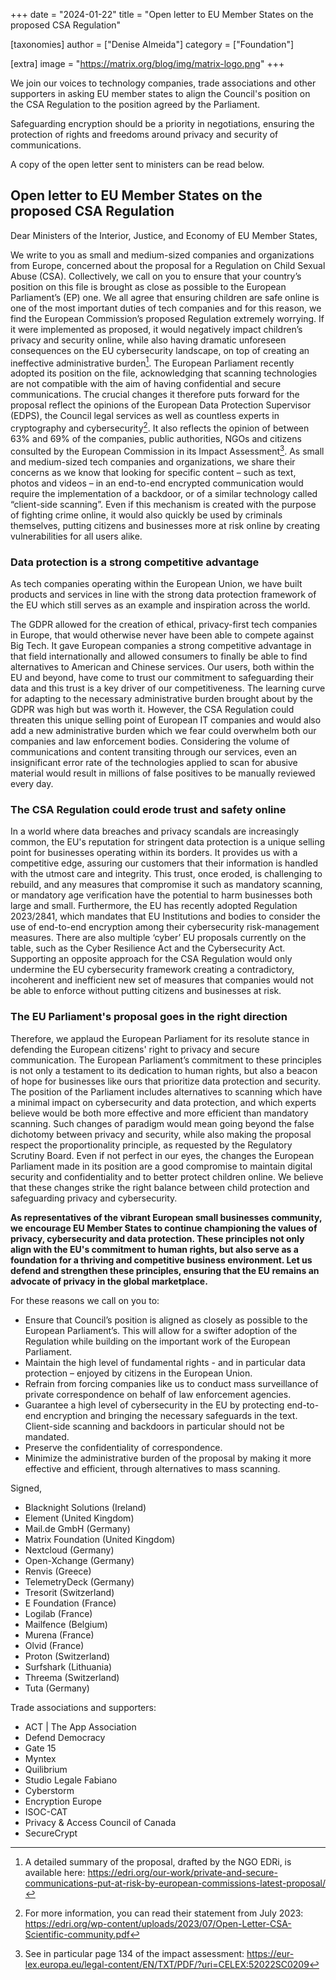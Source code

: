 +++
date = "2024-01-22"
title = "Open letter to EU Member States on the proposed CSA Regulation"

[taxonomies]
author = ["Denise Almeida"]
category = ["Foundation"]

[extra]
image = "https://matrix.org/blog/img/matrix-logo.png"
+++

We join our voices to technology companies, trade associations and other supporters in asking EU member states to align the Council's position on the CSA Regulation to the position agreed by the Parliament.

Safeguarding encryption should be a priority in negotiations, ensuring the protection of rights and freedoms around privacy and security of communications.

A copy of the open letter sent to ministers can be read below.

## Open letter to EU Member States on the proposed CSA Regulation

Dear Ministers of the Interior, Justice, and Economy of EU Member States,

We write to you as small and medium-sized companies and organizations from Europe, concerned about the proposal for a Regulation on Child Sexual Abuse (CSA). Collectively, we call on you to ensure that your country’s position on this file is brought as close as possible to the European Parliament’s (EP) one.
We all agree that ensuring children are safe online is one of the most important duties of tech companies and for this reason, we find the European Commission’s proposed Regulation extremely worrying. If it were implemented as proposed, it would negatively impact children’s privacy and security online, while also having dramatic unforeseen consequences on the EU cybersecurity landscape, on top of creating an ineffective administrative burden[^1].
The European Parliament recently adopted its position on the file, acknowledging that scanning technologies are not compatible with the aim of having confidential and secure communications.  The crucial changes it therefore puts forward for the proposal reflect the opinions of the European Data Protection Supervisor (EDPS), the Council legal services as well as countless experts in cryptography and cybersecurity[^2]. It also reflects the opinion of between 63% and 69% of the companies, public authorities, NGOs and citizens consulted by the European Commission in its Impact Assessment[^3].
As small and medium-sized tech companies and organizations, we share their concerns as we know that looking for specific content – such as text, photos and videos – in an end-to-end encrypted communication would require the implementation of a backdoor, or of a similar technology called “client-side scanning”. Even if this mechanism is created with the purpose of fighting crime online, it would also quickly be used by criminals themselves, putting citizens and businesses more at risk online by creating vulnerabilities for all users alike.

### Data protection is a strong competitive advantage

As tech companies operating within the European Union, we have built products and services in line with the strong data protection framework of the EU which still serves as an example and inspiration across the world.

The GDPR allowed for the creation of ethical, privacy-first tech companies in Europe, that would otherwise never have been able to compete against Big Tech. It gave European companies a strong competitive advantage in that field internationally and allowed consumers to finally be able to find alternatives to American and Chinese services. Our users, both within the EU and beyond, have come to trust our commitment to safeguarding their data and this trust is a key driver of our competitiveness. The learning curve for adapting to the necessary administrative burden brought about by the GDPR was high but was worth it.
However, the CSA Regulation could threaten this unique selling point of European IT companies and would also add a new administrative burden which we fear could overwhelm both our companies and law enforcement bodies. Considering the volume of communications and content transiting through our services, even an insignificant error rate of the technologies applied to scan for abusive material would result in millions of false positives to be manually reviewed every day.

### The CSA Regulation could erode trust and safety online

In a world where data breaches and privacy scandals are increasingly common, the EU's reputation for stringent data protection is a unique selling point for businesses operating within its borders. It provides us with a competitive edge, assuring our customers that their information is handled with the utmost care and integrity. This trust, once eroded, is challenging to rebuild, and any measures that compromise it such as mandatory scanning, or mandatory age verification have the potential to harm businesses both large and small.
Furthermore, the EU has recently adopted Regulation 2023/2841, which mandates that EU Institutions and bodies to consider the use of end-to-end encryption among their cybersecurity risk-management measures. There are also multiple ‘cyber’ EU proposals currently on the table, such as the Cyber Resilience Act and the Cybersecurity Act. Supporting an opposite approach for the CSA Regulation would only undermine the EU cybersecurity framework creating a contradictory, incoherent and inefficient new set of measures that companies would not be able to enforce without putting citizens and businesses at risk.

### The EU Parliament's proposal goes in the right direction

Therefore, we applaud the European Parliament for its resolute stance in defending the European citizens' right to privacy and secure communication. The European Parliament’s commitment to these principles is not only a testament to its dedication to human rights, but also a beacon of hope for businesses like ours that prioritize data protection and security. The position of the Parliament includes alternatives to scanning which have a minimal impact on cybersecurity and data protection, and which experts believe would be both more effective and more efficient than mandatory scanning. Such changes of paradigm would mean going beyond the false dichotomy between privacy and security, while also making the proposal respect the proportionality principle, as requested by the Regulatory Scrutiny Board.
Even if not perfect in our eyes, the changes the European Parliament made in its position are a good compromise to maintain digital security and confidentiality and to better protect children online. We believe that these changes strike the right balance between child protection and safeguarding privacy and cybersecurity.

**As representatives of the vibrant European small businesses community, we encourage EU Member States to continue championing the values of privacy, cybersecurity and data protection. These principles not only align with the EU's commitment to human rights, but also serve as a foundation for a thriving and competitive business environment. Let us defend and strengthen these principles, ensuring that the EU remains an advocate of privacy in the global marketplace.**

For these reasons we call on you to:

- Ensure that Council’s position is aligned as closely as possible to the European Parliament’s. This will allow for a swifter adoption of the Regulation while building on the important work of the European Parliament.
- Maintain the high level of fundamental rights - and in particular data protection – enjoyed by citizens in the European Union.
- Refrain from forcing companies like us to conduct mass surveillance of private correspondence on behalf of law enforcement agencies.
- Guarantee a high level of cybersecurity in the EU by protecting end-to-end encryption and bringing the necessary safeguards in the text. Client-side scanning and backdoors in particular should not be mandated.
- Preserve the confidentiality of correspondence.
- Minimize the administrative burden of the proposal by making it more effective and efficient, through alternatives to mass scanning.

Signed,

- Blacknight Solutions (Ireland)
- Element (United Kingdom)
- Mail.de GmbH (Germany)
- Matrix Foundation (United Kingdom)
- Nextcloud (Germany)
- Open-Xchange (Germany)
- Renvis (Greece)
- TelemetryDeck (Germany)
- Tresorit (Switzerland)
- E Foundation (France)
- Logilab (France)
- Mailfence (Belgium)
- Murena (France)
- Olvid (France)
- Proton (Switzerland)
- Surfshark (Lithuania)
- Threema (Switzerland)
- Tuta (Germany)

Trade associations and supporters:

- ACT | The App Association
- Defend Democracy
- Gate 15
- Myntex
- Quilibrium
- Studio Legale Fabiano
- Cyberstorm
- Encryption Europe
- ISOC-CAT
- Privacy & Access Council of Canada
- SecureCrypt

[^1]: A detailed summary of the proposal, drafted by the NGO EDRi, is available here: <https://edri.org/our-work/private-and-secure-communications-put-at-risk-by-european-commissions-latest-proposal/>

[^2]: For more information, you can read their statement from July 2023: <https://edri.org/wp-content/uploads/2023/07/Open-Letter-CSA-Scientific-community.pdf>

[^3]: See in particular page 134 of the impact assessment: <https://eur-lex.europa.eu/legal-content/EN/TXT/PDF/?uri=CELEX:52022SC0209>
